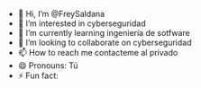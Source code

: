- 👋 Hi, I’m @FreySaldana
- 👀 I’m interested in cyberseguridad
- 🌱 I’m currently learning ingeniería de sotfware
- 💞️ I’m looking to collaborate on cyberseguridad
- 📫 How to reach me contacteme al privado
- 😄 Pronouns: Tú
- ⚡ Fun fact: 

<!---
FreySaldana/FreySaldana is a ✨ special ✨ repository because its `README.md` (this file) appears on your GitHub profile.
You can click the Preview link to take a look at your changes.
--->
